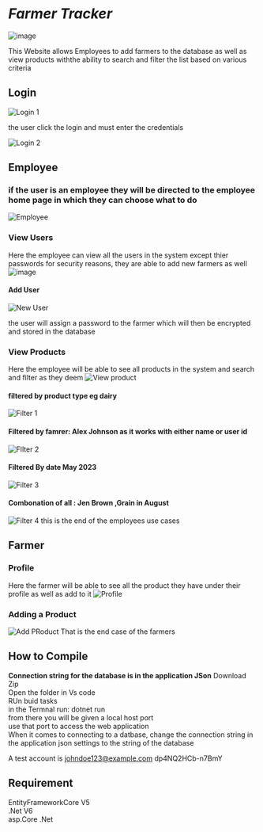 # *Farmer Tracker*


![image](https://github.com/HumanClone/Prog3APart2/assets/74468682/06a4242e-5e8a-4864-9fd8-fd73bd3caa8a)


This Website allows Employees to add farmers to the database as well as view products withthe ability to search and filter the list based on various criteria


## Login

![Login 1](https://github.com/HumanClone/Prog3APart2/assets/74468682/423fb4f6-47e6-4ed0-bbcf-e173e079b65d)

the user click the login and must enter the credentials

![Login 2](https://github.com/HumanClone/Prog3APart2/assets/74468682/96156df5-74b4-4fa3-ac02-2f6fbf748f63)


## Employee

### if the user is an employee they will be directed to the employee home page in which they can choose what to do 
![Employee](https://github.com/HumanClone/Prog3APart2/assets/74468682/19558361-7129-48c6-b614-01f9bbe826b6)

### View Users 
Here the employee can view all the users in the system except thier passwords for security reasons, they are able to add new farmers as well
![image](https://github.com/HumanClone/Prog3APart2/assets/74468682/8d137a3a-40d6-47c8-91ad-812c43ffd0a3)

#### Add User
![New User](https://github.com/HumanClone/Prog3APart2/assets/74468682/7ed2f22f-9fb4-46de-94e8-4c7ca1f9d300)

the user will assign a password to the farmer which will then be encrypted and stored in the database

### View Products
Here the employee will be able to see all products in the system and search and filter as they deem 
![View product](https://github.com/HumanClone/Prog3APart2/assets/74468682/2a94660b-74f2-4660-95aa-c15a5cb91618)

#### filtered by product type eg dairy
![Filter 1](https://github.com/HumanClone/Prog3APart2/assets/74468682/e29ed578-6219-4337-88f6-dd33d48d4ed3)
#### Filtered by famrer: Alex Johnson  as it works with either name or user id
![FIlter 2](https://github.com/HumanClone/Prog3APart2/assets/74468682/6417d272-77aa-4419-9149-d030d15a6903)
#### Filtered By date May 2023
![Filter 3](https://github.com/HumanClone/Prog3APart2/assets/74468682/83124465-906e-4931-bbfa-ce4b76336382)
#### Combonation of all : Jen Brown ,Grain in August
![Filter 4](https://github.com/HumanClone/Prog3APart2/assets/74468682/def3541e-640f-45db-b9f5-e3627e89ef91)
this is the end of the employees use cases 

## Farmer
### Profile
Here the farmer will be able to see all the product they have under their profile as well as add to it 
![Profile](https://github.com/HumanClone/Prog3APart2/assets/74468682/593e97c3-efa4-4f99-8dc1-71be1fa49f47)

### Adding a Product
![Add PRoduct](https://github.com/HumanClone/Prog3APart2/assets/74468682/1f16b443-3907-41aa-b82a-fbe2753db209)
That is the end case of the farmers

## How to Compile
**Connection string for the database is in the application JSon**
Download Zip <br>
Open the folder in Vs code<br> 
RUn buid tasks<br>
in the Termnal run: dotnet run<br>
from there you will be given a local host port <br>
use  that port to access the  web application <br>
When it comes to connecting to a datbase, change the connection string in the application json settings to the string of the database

A test account is
johndoe123@example.com
dp4NQ2HCb-n7BmY

## Requirement
EntityFrameworkCore V5<br>
.Net V6<br>
asp.Core .Net<br>






